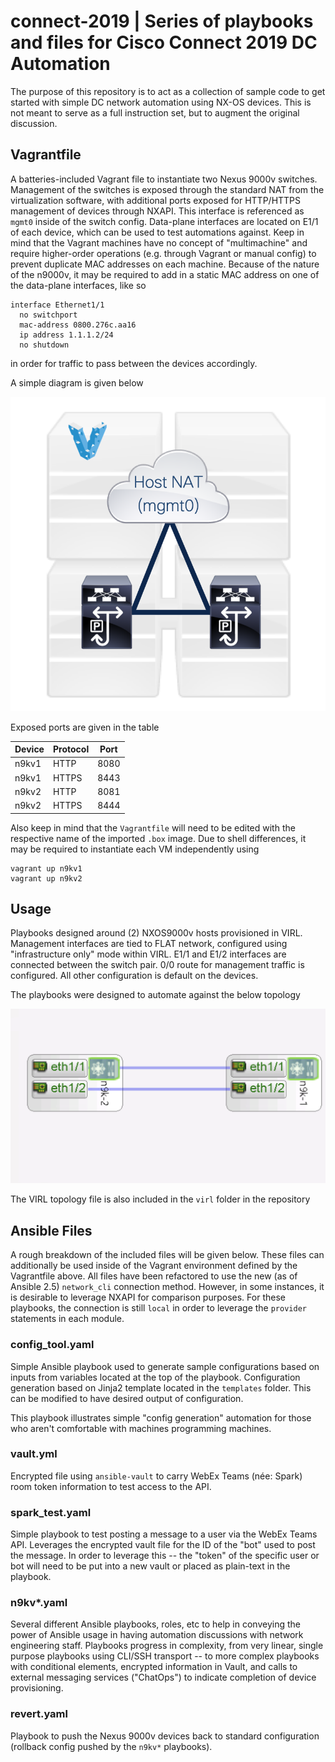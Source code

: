# connect-2019 | Series of playbooks and files for Cisco Connect 2019 DC Automation
The purpose of this repository is to act as a collection of sample code to get started with simple DC network automation using NX-OS devices.  This is not meant to serve as a full instruction set, but to augment the original discussion.

## Vagrantfile
A batteries-included Vagrant file to instantiate two Nexus 9000v switches.  Management of the switches is exposed through the standard NAT from the virtualization software, with additional ports exposed for HTTP/HTTPS management of devices through NXAPI.  This interface is referenced as `mgmt0` inside of the switch config.
Data-plane interfaces are located on E1/1 of each device, which can be used to test automations against.  Keep in mind that the Vagrant machines have no concept of "multimachine" and require higher-order operations (e.g. through Vagrant or manual config) to prevent duplicate MAC addresses on each machine.  Because of the nature of the n9000v, it may be required to add in a static MAC address on one of the data-plane interfaces, like so

```
interface Ethernet1/1
  no switchport
  mac-address 0800.276c.aa16
  ip address 1.1.1.2/24
  no shutdown
```

in order for traffic to pass between the devices accordingly.

A simple diagram is given below

![Vagrant topology](images/vagrant.png)

Exposed ports are given in the table

| Device | Protocol | Port |
| ------ | -------- | ---- |
| n9kv1 | HTTP | 8080 |
| n9kv1 | HTTPS | 8443 |
| n9kv2 | HTTP | 8081 |
| n9kv2 | HTTPS | 8444 |

Also keep in mind that the `Vagrantfile` will need to be edited with the respective name of the imported `.box` image.
Due to shell differences, it may be required to instantiate each VM independently using
```
vagrant up n9kv1
vagrant up n9kv2
```

## Usage
Playbooks designed around (2) NXOS9000v hosts provisioned in VIRL.  Management interfaces are tied to FLAT network, configured using "infrastructure only" mode within VIRL.  E1/1 and E1/2 interfaces are connected between the switch pair.  0/0 route for management traffic is configured.  All other configuration is default on the devices.

The playbooks were designed to automate against the below topology

![VIRL topology](images/virl.png)

The VIRL topology file is also included in the `virl` folder in the repository

## Ansible Files

A rough breakdown of the included files will be given below.  These files can additionally be used inside of the Vagrant environment defined by the Vagrantfile above.  All files have been refactored to use the new (as of Ansible 2.5) `network_cli` connection method.  However, in some instances, it is desirable to leverage NXAPI for comparison purposes.  For these playbooks, the connection is still `local` in order to leverage the `provider` statements in each module.

### config_tool.yaml
Simple Ansible playbook used to generate sample configurations based on inputs from variables located at the top of the playbook.
Configuration generation based on Jinja2 template located in the `templates` folder.  This can be modified to have desired output of configuration.

This playbook illustrates simple "config generation" automation for those who aren't comfortable with machines programming machines.

### vault.yml
Encrypted file using `ansible-vault` to carry WebEx Teams (née: Spark) room token information to test access to the API.

### spark_test.yaml
Simple playbook to test posting a message to a user via the WebEx Teams API.  Leverages the encrypted vault file for the ID of the "bot" used to post the message.  In order to leverage this -- the "token" of the specific user or bot will need to be put into a new vault or placed as plain-text in the playbook.

### n9kv*.yaml
Several different Ansible playbooks, roles, etc to help in conveying the power of Ansible usage in having automation discussions with network engineering staff.  Playbooks progress in complexity, from very linear, single purpose playbooks using CLI/SSH transport -- to more complex playbooks with conditional elements, encrypted information in Vault, and calls to external messaging services ("ChatOps") to indicate completion of device provisioning.

### revert.yaml
Playbook to push the Nexus 9000v devices back to standard configuration (rollback config pushed by the `n9kv*` playbooks).
